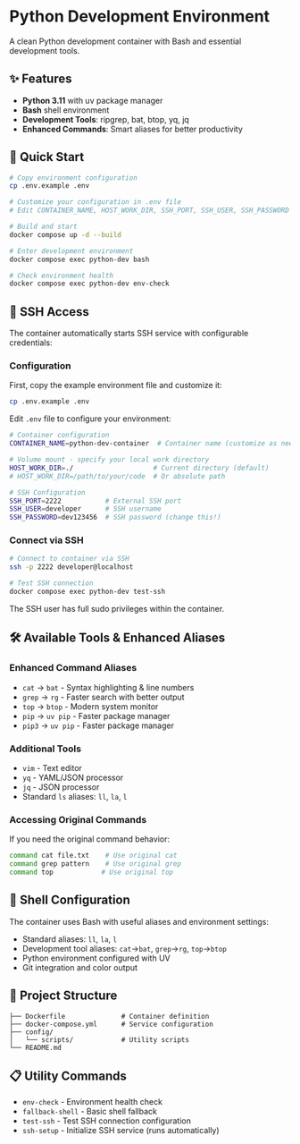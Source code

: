 # Python Development Environment

A clean Python development container with Bash and essential development tools.

## ✨ Features

- **Python 3.11** with uv package manager
- **Bash** shell environment
- **Development Tools**: ripgrep, bat, btop, yq, jq
- **Enhanced Commands**: Smart aliases for better productivity

## 🚀 Quick Start

```bash
# Copy environment configuration
cp .env.example .env

# Customize your configuration in .env file
# Edit CONTAINER_NAME, HOST_WORK_DIR, SSH_PORT, SSH_USER, SSH_PASSWORD as needed

# Build and start
docker compose up -d --build

# Enter development environment
docker compose exec python-dev bash

# Check environment health
docker compose exec python-dev env-check
```

## 🔐 SSH Access

The container automatically starts SSH service with configurable credentials:

### Configuration

First, copy the example environment file and customize it:

```bash
cp .env.example .env
```

Edit `.env` file to configure your environment:

```bash
# Container configuration
CONTAINER_NAME=python-dev-container  # Container name (customize as needed)

# Volume mount - specify your local work directory
HOST_WORK_DIR=./                    # Current directory (default)
# HOST_WORK_DIR=/path/to/your/code  # Or absolute path

# SSH Configuration
SSH_PORT=2222           # External SSH port
SSH_USER=developer      # SSH username  
SSH_PASSWORD=dev123456  # SSH password (change this!)
```

### Connect via SSH

```bash
# Connect to container via SSH
ssh -p 2222 developer@localhost

# Test SSH connection
docker compose exec python-dev test-ssh
```

The SSH user has full sudo privileges within the container.

## 🛠️ Available Tools & Enhanced Aliases

### Enhanced Command Aliases

- `cat` → `bat` - Syntax highlighting & line numbers
- `grep` → `rg` - Faster search with better output
- `top` → `btop` - Modern system monitor
- `pip` → `uv pip` - Faster package manager
- `pip3` → `uv pip` - Faster package manager

### Additional Tools

- `vim` - Text editor
- `yq` - YAML/JSON processor
- `jq` - JSON processor
- Standard `ls` aliases: `ll`, `la`, `l`

### Accessing Original Commands

If you need the original command behavior:

```bash
command cat file.txt    # Use original cat
command grep pattern    # Use original grep
command top            # Use original top
```

## 🔧 Shell Configuration

The container uses Bash with useful aliases and environment settings:

- Standard aliases: `ll`, `la`, `l`
- Development tool aliases: `cat`→`bat`, `grep`→`rg`, `top`→`btop`
- Python environment configured with UV
- Git integration and color output

## 📁 Project Structure

```
├── Dockerfile              # Container definition
├── docker-compose.yml      # Service configuration
├── config/
│   └── scripts/            # Utility scripts
└── README.md
```

## 📋 Utility Commands

- `env-check` - Environment health check
- `fallback-shell` - Basic shell fallback
- `test-ssh` - Test SSH connection configuration
- `ssh-setup` - Initialize SSH service (runs automatically)
